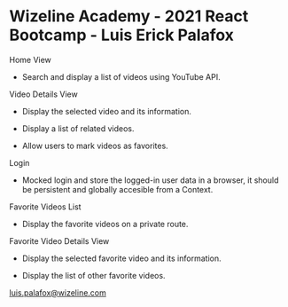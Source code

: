 # Wizeline Academy - 2021 React Bootcamp - Luis Erick Palafox

Home View

- Search and display a list of videos using YouTube API.
  
Video Details View

- Display the selected video and its information.
 
- Display a list of related videos.

- Allow users to mark videos as favorites.

Login

- Mocked login and store the logged-in user data in a browser, it should be persistent and globally accesible from a Context.

Favorite Videos List

- Display the favorite videos on a private route.

Favorite Video Details View

- Display the selected favorite video and its information.

- Display the list of other favorite videos.



luis.palafox@wizeline.com
